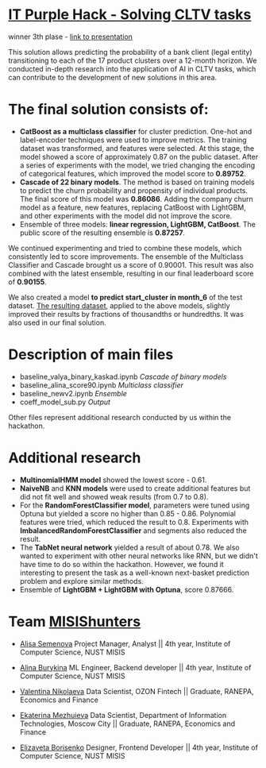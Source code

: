 # [IT Purple Hack - Solving CLTV tasks](https://eval.ai/web/challenges/challenge-page/2228/overview)

winner 3th plase - [link to presentation](https://drive.google.com/drive/folders/1v8k7YrlSVRtAc2gshzRDfNkWN9KZ3YM-?usp=sharing) 

This solution allows predicting the probability of a bank client (legal entity) transitioning to each of the 17 product clusters over a 12-month horizon. We conducted in-depth research into the application of AI in CLTV tasks, which can contribute to the development of new solutions in this area.

# The final solution consists of:
- **CatBoost as a multiclass classifier** for cluster prediction. One-hot and label-encoder techniques were used to improve metrics. The training dataset was transformed, and features were selected. At this stage, the model showed a score of approximately 0.87 on the public dataset. After a series of experiments with the model, we tried changing the encoding of categorical features, which improved the model score to **0.89752**.
- **Cascade of 22 binary models**. The method is based on training models to predict the churn probability and propensity of individual products. The final score of this model was **0.86086**. Adding the company churn model as a feature, new features, replacing CatBoost with LightGBM, and other experiments with the model did not improve the score.
- Ensemble of three models: **linear regression, LightGBM, CatBoost**. The public score of the resulting ensemble is **0.87257**.

We continued experimenting and tried to combine these models, which consistently led to score improvements. The ensemble of the Multiclass Classifier and Cascade brought us a score of 0.90001. This result was also combined with the latest ensemble, resulting in our final leaderboard score of **0.90155**.

We also created a model **to predict start_cluster in month_6** of the test dataset. [The resulting dataset](https://drive.google.com/file/d/1IduKs5XyuIBH9LH-WzFBFrRBktYQXSju/view?usp=sharing), applied to the above models, slightly improved their results by fractions of thousandths or hundredths. It was also used in our final solution.

# Description of main files
- baseline_valya_binary_kaskad.ipynb *Cascade of binary models*
- baseline_alina_score90.ipynb *Multiclass classifier*
- baseline_newv2.ipynb *Ensemble*
- coeff_model_sub.py *Output*
  
Other files represent additional research conducted by us within the hackathon.

# Additional research
- **MultinomialHMM model** showed the lowest score - 0.61.
- **NaiveNB** and **KNN models** were used to create additional features but did not fit well and showed weak results (from 0.7 to 0.8).
- For the **RandomForestClassifier model**, parameters were tuned using Optuna but yielded a score no higher than 0.85 - 0.86. Polynomial features were tried, which reduced the result to 0.8. Experiments with **ImbalancedRandomForestClassifier** and segments also reduced the result.
- The **TabNet neural network** yielded a result of about 0.78. We also wanted to experiment with other neural networks like RNN, but we didn't have time to do so within the hackathon. However, we found it interesting to present the task as a well-known next-basket prediction problem and explore similar methods.
- Ensemble of **LightGBM + LightGBM with Optuna**, score 0.87666.
  
# Team [MISIShunters](https://misishunters.website.yandexcloud.net)
- [Alisa Semenova](https://t.me/NeAlyssa)
  Project Manager, Analyst || 4th year, Institute of Computer Science, NUST MISIS
  
- [Alina Burykina](https://t.me/BurykinaA)
  ML Engineer, Backend developer || 4th year, Institute of Computer Science, NUST MISIS
  
- [Valentina Nikolaeva](https://t.me/qswder)
  Data Scientist, OZON Fintech || Graduate, RANEPA, Economics and Finance
  
- [Ekaterina Mezhuieva](https://t.me/tg_katyaa)
  Data Scientist, Department of Information Technologies, Moscow City || Graduate, RANEPA, Economics and Finance
  
- [Elizaveta Borisenko](https://t.me/kokosikEH)
  Designer, Frontend Developer || 4th year, Institute of Computer Science, NUST MISIS
